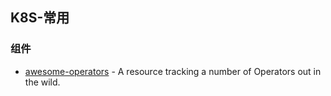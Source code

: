 ## K8S-常用

### 组件

* [awesome-operators](https://github.com/operator-framework/awesome-operators) - A resource tracking a number of Operators out in the wild.




